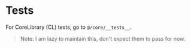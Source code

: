# Tests

For CoreLibrary (CL) tests, go to `@/core/__tests__`.

> Note: I am lazy to maintain this, don't expect them to pass for now.
